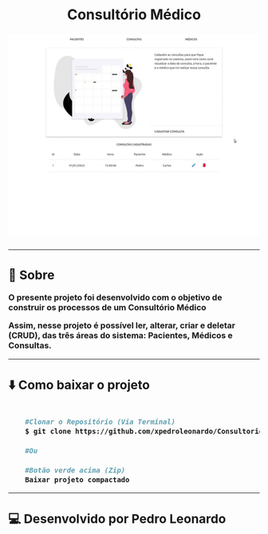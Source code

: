 <h1 align='center'>Consultório Médico</h1>

<div>
    <h3 align='center'>
    <img src="./assets/gif/Projeto.gif">
    <h3>
<div>

---

## 📖 Sobre

O presente projeto foi desenvolvido com o objetivo de construir os processos de um **Consultório Médico**

Assim, nesse projeto é possível ler, alterar, criar e deletar **(CRUD)**, das três áreas do sistema: Pacientes, Médicos e Consultas.

---

## ⬇️ Como baixar o projeto

```bash

    #Clonar o Repositório (Via Terminal)
    $ git clone https://github.com/xpedroleonardo/Consultorio-php.git

    #Ou

    #Botão verde acima (Zip)
    Baixar projeto compactado

```

---
## 💻   Desenvolvido por Pedro Leonardo